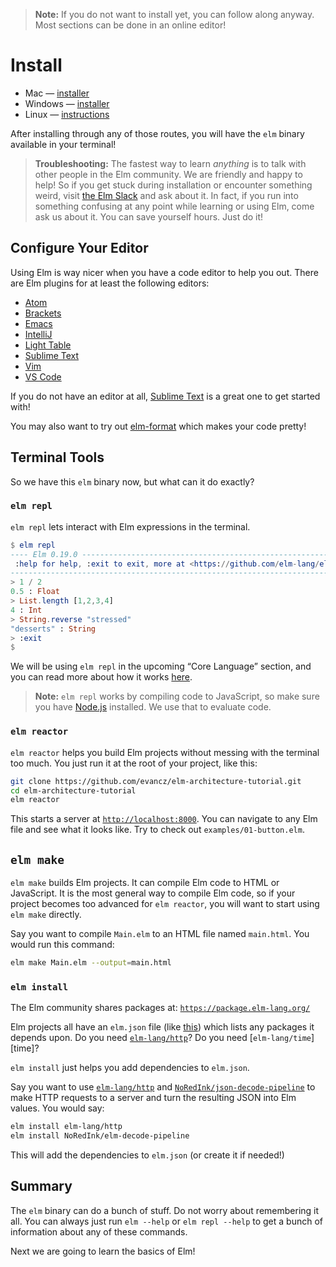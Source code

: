 > **Note:** If you do not want to install yet, you can follow along anyway. Most sections can be done in an online editor!


# Install

  * Mac &mdash; [installer][mac]
  * Windows &mdash; [installer][win]
  * Linux &mdash; [instructions][linux]

[mac]: https://github.com/elm/compiler/releases/download/0.19.0/installer-for-mac.pkg
[win]: https://github.com/elm/compiler/releases/download/0.19.0/installer-for-windows.pkg
[linux]: https://gist.github.com/evancz/442b56717b528f913d1717f2342a295d
[npm]: https://www.npmjs.com/package/elm

After installing through any of those routes, you will have the `elm` binary available in your terminal!

> **Troubleshooting:** The fastest way to learn *anything* is to talk with other people in the Elm community. We are friendly and happy to help! So if you get stuck during installation or encounter something weird, visit [the Elm Slack](http://elmlang.herokuapp.com/) and ask about it. In fact, if you run into something confusing at any point while learning or using Elm, come ask us about it. You can save yourself hours. Just do it!


## Configure Your Editor

Using Elm is way nicer when you have a code editor to help you out. There are Elm plugins for at least the following editors:

  * [Atom](https://atom.io/packages/language-elm)
  * [Brackets](https://github.com/lepinay/elm-brackets)
  * [Emacs](https://github.com/jcollard/elm-mode)
  * [IntelliJ](https://github.com/durkiewicz/elm-plugin)
  * [Light Table](https://github.com/rundis/elm-light)
  * [Sublime Text](https://packagecontrol.io/packages/Elm%20Language%20Support)
  * [Vim](https://github.com/ElmCast/elm-vim)
  * [VS Code](https://github.com/sbrink/vscode-elm)

If you do not have an editor at all, [Sublime Text](https://www.sublimetext.com/) is a great one to get started with!

You may also want to try out [elm-format][] which makes your code pretty!

[elm-format]: https://github.com/avh4/elm-format


## Terminal Tools

So we have this `elm` binary now, but what can it do exactly?


### `elm repl`

`elm repl` lets interact with Elm expressions in the terminal.

```elm
$ elm repl
---- Elm 0.19.0 ----------------------------------------------------------------
 :help for help, :exit to exit, more at <https://github.com/elm-lang/elm-repl>
--------------------------------------------------------------------------------
> 1 / 2
0.5 : Float
> List.length [1,2,3,4]
4 : Int
> String.reverse "stressed"
"desserts" : String
> :exit
$
```

We will be using `elm repl` in the upcoming &ldquo;Core Language&rdquo; section, and you can read more about how it works [here](https://github.com/elm-lang/elm-compiler/blob/master/docs/repl.md).

> **Note:** `elm repl` works by compiling code to JavaScript, so make sure you have [Node.js](http://nodejs.org/) installed. We use that to evaluate code.


### `elm reactor`

`elm reactor` helps you build Elm projects without messing with the terminal too much. You just run it at the root of your project, like this:

```bash
git clone https://github.com/evancz/elm-architecture-tutorial.git
cd elm-architecture-tutorial
elm reactor
```

This starts a server at [`http://localhost:8000`](http://localhost:8000). You can navigate to any Elm file and see what it looks like. Try to check out `examples/01-button.elm`.


## `elm make`

`elm make` builds Elm projects. It can compile Elm code to HTML or JavaScript. It is the most general way to compile Elm code, so if your project becomes too advanced for `elm reactor`, you will want to start using `elm make` directly.

Say you want to compile `Main.elm` to an HTML file named `main.html`. You would run this command:

```bash
elm make Main.elm --output=main.html
```

### `elm install`

The Elm community shares packages at: [`https://package.elm-lang.org/`](https://package.elm-lang.org/)

Elm projects all have an `elm.json` file (like [this](https://github.com/elm-lang/elm-compiler/blob/master/docs/elm.json/application.md)) which lists any packages it depends upon. Do you need [`elm-lang/http`][http]? Do you need [`elm-lang/time`][time]?

`elm install` just helps you add dependencies to `elm.json`.

Say you want to use [`elm-lang/http`][http] and [`NoRedInk/json-decode-pipeline`][pipe] to make HTTP requests to a server and turn the resulting JSON into Elm values. You would say:

[http]: https://package.elm-lang.org/packages/elm/http/latest
[json]: https://package.elm-lang.org/packages/elm/json/latest
[pipe]: https://package.elm-lang.org/packages/NoRedInk/json-decode-pipeline/latest

```bash
elm install elm-lang/http
elm install NoRedInk/elm-decode-pipeline
```

This will add the dependencies to `elm.json` (or create it if needed!)


## Summary

The `elm` binary can do a bunch of stuff. Do not worry about remembering it all. You can always just run `elm --help` or `elm repl --help` to get a bunch of information about any of these commands.

Next we are going to learn the basics of Elm!